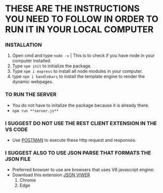 # THESE ARE THE INSTRUCTIONS YOU NEED TO FOLLOW IN ORDER TO RUN IT IN YOUR LOCAL COMPUTER

### INSTALLATION

1. Open cmd and type `node -v` | This is to check if you have node in your computer installed.
2. Type `npm init` to initialize the package.
3. Type `npm i express` to install all node modules in your computer.
3. type `npm i handlebars` to install the template engine to render the dynamic webpages.

### TO RUN THE SERVER

- You do not have to initalize the package because it is already there.
- `npm run **server.js**`

### I SUGGEST DO NOT USE THE REST CLIENT EXTENSION IN THE VS CODE

- Use [POSTMAN](https://www.postman.com) to execute these http request and responses.

### I SUGGEST ALSO TO USE JSON PARSE THAT FORMATS THE JSON FILE

- Preferred browser to use are browsers that uses V8 javascript engine:
- Download this extension [JSON VIWER](https://chrome.google.com/webstore/detail/djson-json-viewer-formatt/chaeijjekipecdajnijdldjjipaegdjc?hl=en-US)
    1. Chrome
    2. Edge